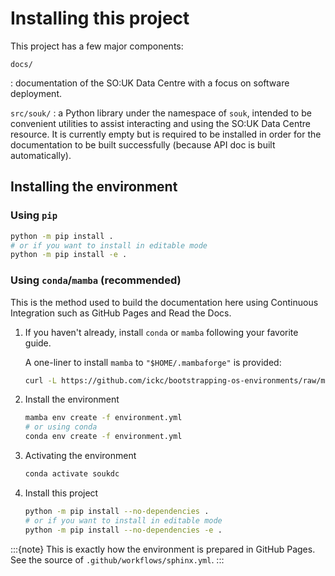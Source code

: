# Installing this project

This project has a few major components:

`docs/`

: documentation of the SO:UK Data Centre with a focus on software deployment.

`src/souk/`
: a Python library under the namespace of `souk`, intended to be convenient utilities to assist interacting and using the SO:UK Data Centre resource. It is currently empty but is required to be installed in order for the documentation to be built successfully (because API doc is built automatically).

## Installing the environment

### Using `pip`

```sh
python -m pip install .
# or if you want to install in editable mode
python -m pip install -e .
```

### Using `conda`/`mamba` (recommended)

This is the method used to build the documentation here using Continuous Integration such as GitHub Pages and Read the Docs.

1. If you haven't already, install `conda` or `mamba` following your favorite guide.

    A one-liner to install `mamba` to `"$HOME/.mambaforge"` is provided:

    ```sh
    curl -L https://github.com/ickc/bootstrapping-os-environments/raw/master/install/mamba.sh | bash
    ```

2. Install the environment

    ```sh
    mamba env create -f environment.yml
    # or using conda
    conda env create -f environment.yml
    ```

3. Activating the environment

    ```sh
    conda activate soukdc
    ```

4. Install this project

    ```sh
    python -m pip install --no-dependencies .
    # or if you want to install in editable mode
    python -m pip install --no-dependencies -e .
    ```

:::{note}
This is exactly how the environment is prepared in GitHub Pages. See the source of `.github/workflows/sphinx.yml`.
:::
